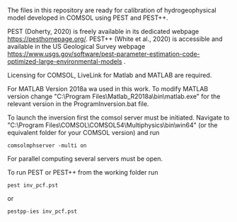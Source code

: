 The files in this repository are ready for calibration of hydrogeophysical model developed in COMSOL using PEST and PEST++.

PEST (Doherty, 2020) is freely available in its dedicated webpage https://pesthomepage.org/.
PEST++ (White et al., 2020) is accessible and available in the US Geological Survey webpage https://www.usgs.gov/software/pest-parameter-estimation-code-optimized-large-environmental-models .

Licensing for COMSOL, LiveLink for Matlab and MATLAB are required. 

For MATLAB Version 2018a wa used in this work. To modify MATLAB version change "C:\Program Files\Matlab_R2018a\bin\matlab.exe" for the relevant version in the ProgramInversion.bat file. 

To launch the inversion first the comsol server must be initiated. Navigate to "C:\Program Files\COMSOL\COMSOL54\Multiphysics\bin\win64" (or the equivalent folder for your COMSOL version) and run
```
comsolmphserver -multi on
```
For parallel computing several servers must be open.

To run PEST or PEST++ from the working folder run
```
pest inv_pcf.pst
```
or

```
pestpp-ies inv_pcf.pst
```

